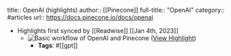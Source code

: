 title:: OpenAI (highlights)
author:: [[Pinecone]]
full-title:: "OpenAI"
category:: #articles
url:: https://docs.pinecone.io/docs/openai

- Highlights first synced by [[Readwise]] [[Jan 4th, 2023]]
	- ![Basic workflow of OpenAI and Pinecone](https://files.readme.io/6a3ea5a-pinecone-openai-overview.png) ([View Highlight](https://read.readwise.io/read/01gnxr414zvem9v2z599jf5ewq))
		- **Tags**: #[[gpt]]